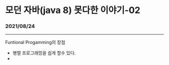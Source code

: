 # 모던 자바(java 8) 못다한 이야기-02

### 2021/08/24

----

Funtional Progamming의 장점

- 병렬 프로그래밍을 쉽게 할수 있다.
- 



